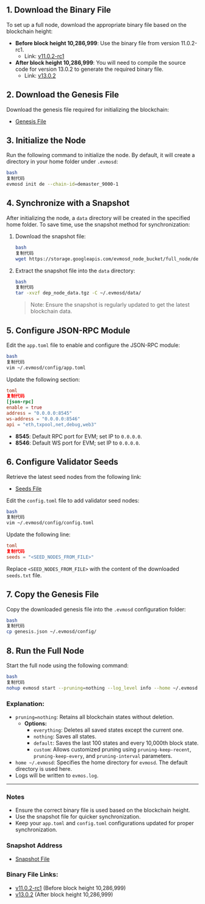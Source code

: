 ## 1. Download the Binary File

To set up a full node, download the appropriate binary file based on the blockchain height:

- **Before block height 10,286,999**: Use the binary file from version 11.0.2-rc1.
    - Link: [v11.0.2-rc1](https://github.com/depaasecology/de-evm/releases/tag/v11.0.2-rc1)
- **After block height 10,286,999**: You will need to compile the source code for version 13.0.2 to generate the required binary file.
    - Link: [v13.0.2](https://github.com/depaasecology/de-evm/releases/tag/v13.0.2)

## 2. Download the Genesis File

Download the genesis file required for initializing the blockchain:

- [Genesis File](https://storage.googleapis.com/evmosd_node_bucket/full_node/genesis.json)

## 3. Initialize the Node

Run the following command to initialize the node. By default, it will create a directory in your home folder under `.evmosd`:

```bash
bash
复制代码
evmosd init de --chain-id=demaster_9000-1

```

## 4. Synchronize with a Snapshot

After initializing the node, a `data` directory will be created in the specified home folder. To save time, use the snapshot method for synchronization:

1. Download the snapshot file:
    
    ```bash
    bash
    复制代码
    wget https://storage.googleapis.com/evmosd_node_bucket/full_node/dep_node_data.tgz
    
    ```
    
2. Extract the snapshot file into the `data` directory:
    
    ```bash
    bash
    复制代码
    tar -xvzf dep_node_data.tgz -C ~/.evmosd/data/
    
    ```
    
    > Note: Ensure the snapshot is regularly updated to get the latest blockchain data.
    > 

## 5. Configure JSON-RPC Module

Edit the `app.toml` file to enable and configure the JSON-RPC module:

```bash
bash
复制代码
vim ~/.evmosd/config/app.toml

```

Update the following section:

```toml
toml
复制代码
[json-rpc]
enable = true
address = "0.0.0.0:8545"
ws-address = "0.0.0.0:8546"
api = "eth,txpool,net,debug,web3"

```

- **8545**: Default RPC port for EVM; set IP to `0.0.0.0`.
- **8546**: Default WS port for EVM; set IP to `0.0.0.0`.

## 6. Configure Validator Seeds

Retrieve the latest seed nodes from the following link:

- [Seeds File](https://raw.githubusercontent.com/depaasecology/mainnet/refs/heads/main/demaster_202002-1/seeds.txt)

Edit the `config.toml` file to add validator seed nodes:

```bash
bash
复制代码
vim ~/.evmosd/config/config.toml

```

Update the following line:

```toml
toml
复制代码
seeds = "<SEED_NODES_FROM_FILE>"

```

Replace `<SEED_NODES_FROM_FILE>` with the content of the downloaded `seeds.txt` file.

## 7. Copy the Genesis File

Copy the downloaded genesis file into the `.evmosd` configuration folder:

```bash
bash
复制代码
cp genesis.json ~/.evmosd/config/

```

## 8. Run the Full Node

Start the full node using the following command:

```bash
bash
复制代码
nohup evmosd start --pruning=nothing --log_level info --home ~/.evmosd >> evmos.log &

```

### Explanation:

- `pruning=nothing`: Retains all blockchain states without deletion.
    - **Options:**
        - `everything`: Deletes all saved states except the current one.
        - `nothing`: Saves all states.
        - `default`: Saves the last 100 states and every 10,000th block state.
        - `custom`: Allows customized pruning using `pruning-keep-recent`, `pruning-keep-every`, and `pruning-interval` parameters.
- `home ~/.evmosd`: Specifies the home directory for `evmosd`. The default directory is used here.
- Logs will be written to `evmos.log`.

---

### Notes

- Ensure the correct binary file is used based on the blockchain height.
- Use the snapshot file for quicker synchronization.
- Keep your `app.toml` and `config.toml` configurations updated for proper synchronization.

### Snapshot Address

- [Snapshot File](https://storage.googleapis.com/evmosd_node_bucket/full_node/dep_node_data.tgz)

### Binary File Links:

- [v11.0.2-rc1](https://github.com/depaasecology/de-evm/releases/tag/v11.0.2-rc1) (Before block height 10,286,999)
- [v13.0.2](https://github.com/depaasecology/de-evm/releases/tag/v13.0.2) (After block height 10,286,999)
